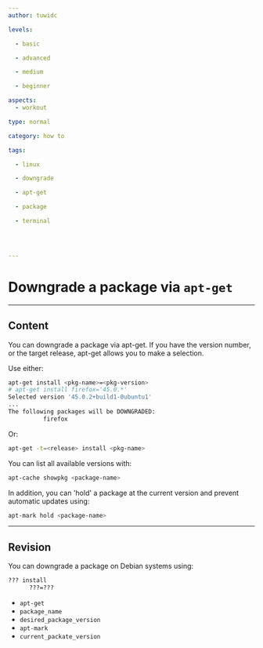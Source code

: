 ```yaml
---
author: tuwidc

levels:

  - basic

  - advanced

  - medium

  - beginner

aspects:
  - workout

type: normal

category: how to

tags:

  - linux

  - downgrade

  - apt-get

  - package

  - terminal




---
```


# Downgrade a package via `apt-get`

---
## Content

You can downgrade a package via apt-get.
If you have the version number, or the target release, apt-get allows you to make a selection. 

Use either:
```bash
apt-get install <pkg-name>=<pkg-version>
# apt-get install firefox='45.0.*'
Selected version '45.0.2+build1-0ubuntu1'
...
The following packages will be DOWNGRADED:
          firefox
```
Or:
```bash
apt-get -t=<release> install <pkg-name>
```
You can list all available versions with:
```bash
apt-cache showpkg <package-name> 
```
In addition, you can 'hold' a package at the current version and prevent automatic updates using:
```bash
apt-mark hold <package-name> 
```

---
## Revision

You can downgrade a package on Debian systems using:
```bash
??? install 
      ???=???
```

* `apt-get`
* `package_name`
* `desired_package_version`
* `apt-mark`
* `current_packate_version`

 
 
